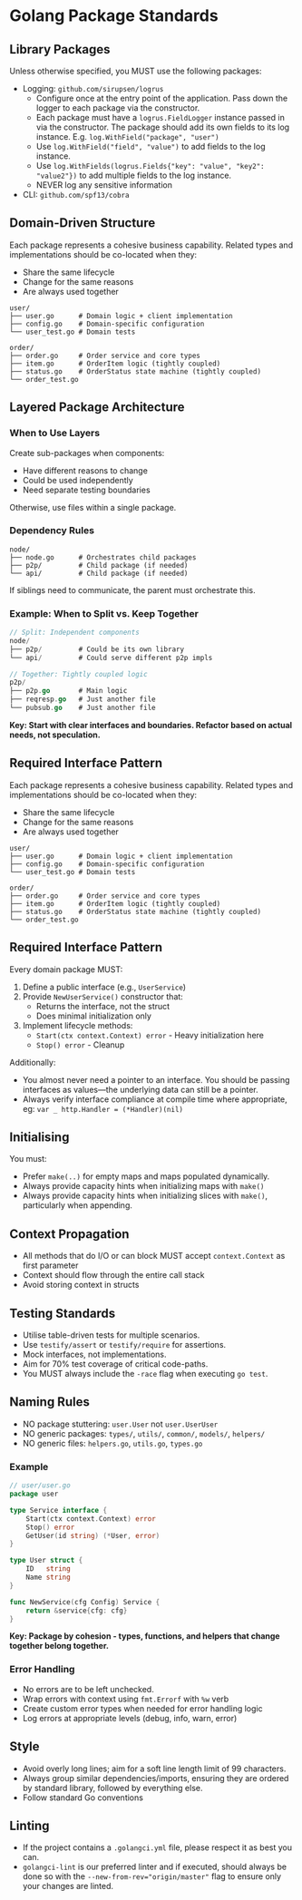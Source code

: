 # Golang Package Standards

## Library Packages

Unless otherwise specified, you MUST use the following packages:

- Logging: `github.com/sirupsen/logrus`
    - Configure once at the entry point of the application. Pass down the logger to each package via the constructor.
    - Each package must have a `logrus.FieldLogger` instance passed in via the constructor. The package should add its own fields to its log instance. E.g. `log.WithField("package", "user")`
    - Use `log.WithField("field", "value")` to add fields to the log instance.
    - Use `log.WithFields(logrus.Fields{"key": "value", "key2": "value2"})` to add multiple fields to the log instance.
    - NEVER log any sensitive information
- CLI: `github.com/spf13/cobra`

## Domain-Driven Structure

Each package represents a cohesive business capability. Related types and implementations should be co-located when they:
- Share the same lifecycle
- Change for the same reasons
- Are always used together

```
user/
├── user.go      # Domain logic + client implementation
├── config.go    # Domain-specific configuration
└── user_test.go # Domain tests

order/
├── order.go     # Order service and core types
├── item.go      # OrderItem logic (tightly coupled)
├── status.go    # OrderStatus state machine (tightly coupled)
└── order_test.go
```

## Layered Package Architecture

### When to Use Layers

Create sub-packages when components:
- Have different reasons to change
- Could be used independently
- Need separate testing boundaries

Otherwise, use files within a single package.

### Dependency Rules

```
node/
├── node.go      # Orchestrates child packages
├── p2p/         # Child package (if needed)
└── api/         # Child package (if needed)
```

If siblings need to communicate, the parent must orchestrate this.

### Example: When to Split vs. Keep Together

```go
// Split: Independent components
node/
├── p2p/         # Could be its own library
└── api/         # Could serve different p2p impls

// Together: Tightly coupled logic
p2p/
├── p2p.go       # Main logic
├── reqresp.go   # Just another file
└── pubsub.go    # Just another file
```

**Key: Start with clear interfaces and boundaries. Refactor based on actual needs, not speculation.**

## Required Interface Pattern

Each package represents a cohesive business capability. Related types and implementations should be co-located when they:
- Share the same lifecycle
- Change for the same reasons
- Are always used together

```
user/
├── user.go      # Domain logic + client implementation
├── config.go    # Domain-specific configuration
└── user_test.go # Domain tests

order/
├── order.go     # Order service and core types
├── item.go      # OrderItem logic (tightly coupled)
├── status.go    # OrderStatus state machine (tightly coupled)
└── order_test.go
```

## Required Interface Pattern

Every domain package MUST:

1. Define a public interface (e.g., `UserService`)
2. Provide `NewUserService()` constructor that:
   - Returns the interface, not the struct
   - Does minimal initialization only
3. Implement lifecycle methods:
   - `Start(ctx context.Context) error` - Heavy initialization here
   - `Stop() error` - Cleanup

Additionally:

- You almost never need a pointer to an interface. You should be passing interfaces as values—the underlying data can still be a pointer.
- Always verify interface compliance at compile time where appropriate, eg: `var _ http.Handler = (*Handler)(nil)`

## Initialising

You must:
- Prefer `make(..)` for empty maps and maps populated dynamically.
- Always provide capacity hints when initializing maps with `make()`
- Always provide capacity hints when initializing slices with `make()`, particularly when appending.

## Context Propagation

- All methods that do I/O or can block MUST accept `context.Context` as first parameter
- Context should flow through the entire call stack
- Avoid storing context in structs

## Testing Standards

- Utilise table-driven tests for multiple scenarios.
- Use `testify/assert` or `testify/require` for assertions.
- Mock interfaces, not implementations.
- Aim for 70% test coverage of critical code-paths.
- You MUST always include the `-race` flag when executing `go test`.

## Naming Rules

- NO package stuttering: `user.User` not `user.UserUser`
- NO generic packages: `types/`, `utils/`, `common/`, `models/`, `helpers/`
- NO generic files: `helpers.go`, `utils.go`, `types.go`

### Example

```go
// user/user.go
package user

type Service interface {
    Start(ctx context.Context) error
    Stop() error
    GetUser(id string) (*User, error)
}

type User struct {
    ID   string
    Name string
}

func NewService(cfg Config) Service {
    return &service{cfg: cfg}
}
```

**Key: Package by cohesion - types, functions, and helpers that change together belong together.**

### Error Handling
- No errors are to be left unchecked.
- Wrap errors with context using `fmt.Errorf` with `%w` verb
- Create custom error types when needed for error handling logic
- Log errors at appropriate levels (debug, info, warn, error)

## Style

- Avoid overly long lines; aim for a soft line length limit of 99 characters.
- Always group similar dependencies/imports, ensuring they are ordered by standard library, followed by everything else.
- Follow standard Go conventions

## Linting

- If the project contains a `.golangci.yml` file, please respect it as best you can.
- `golangci-lint` is our preferred linter and if executed, should always be done so with the `--new-from-rev="origin/master"` flag to ensure only your changes are linted.
